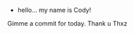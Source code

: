 - hello...
my name is Cody!
<!---
im cold...
now im warm:)
<!---
CodyGant/CodyGant is a ✨ special ✨ repository because its `README.md` (this file) appears on your GitHub profile.
You can click the Preview link to take a look at your changes.
--->
Gimme a commit for today. Thank u
Thxz 
